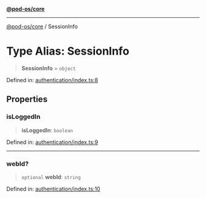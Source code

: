 [**@pod-os/core**](../README.md)

***

[@pod-os/core](../globals.md) / SessionInfo

# Type Alias: SessionInfo

> **SessionInfo** = `object`

Defined in: [authentication/index.ts:8](https://github.com/pod-os/PodOS/blob/05359ae5a5ec21be7fe13c91bc776d19e0a5d007/core/src/authentication/index.ts#L8)

## Properties

### isLoggedIn

> **isLoggedIn**: `boolean`

Defined in: [authentication/index.ts:9](https://github.com/pod-os/PodOS/blob/05359ae5a5ec21be7fe13c91bc776d19e0a5d007/core/src/authentication/index.ts#L9)

***

### webId?

> `optional` **webId**: `string`

Defined in: [authentication/index.ts:10](https://github.com/pod-os/PodOS/blob/05359ae5a5ec21be7fe13c91bc776d19e0a5d007/core/src/authentication/index.ts#L10)
